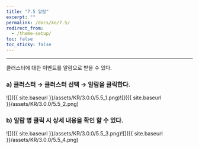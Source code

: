 ```yaml
---
title: "7.5 알람"
excerpt: ""
permalink: /docs/ko/7.5/
redirect_from:
  - /theme-setup/
toc: false
toc_sticky: false
---
```


---
클러스터에 대한 이벤트를 알람으로 받을 수 있다.

### a\) 클러스터 → 클러스터 선택 → 알람을 클릭한다.
![]({{ site.baseurl }}/assets/KR/3.0.0/5.5_1.png)![]({{ site.baseurl }}/assets/KR/3.0.0/5.5_2.png)

### b\) 알람 명 클릭 시 상세 내용을 확인 할 수 있다.
![]({{ site.baseurl }}/assets/KR/3.0.0/5.5_3.png)![]({{ site.baseurl }}/assets/KR/3.0.0/5.5_4.png)
